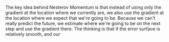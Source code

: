 The key idea behind Nesterov Momentum is that instead of using only the gradient at the location where we currently are, we also use the gradient at the location where we expect that we're going to be. Because we can't really predict the future, we estimate where we're going to be on the next step and use the gradient there. The thinking is that if the error surface is relatively smooth, and our 